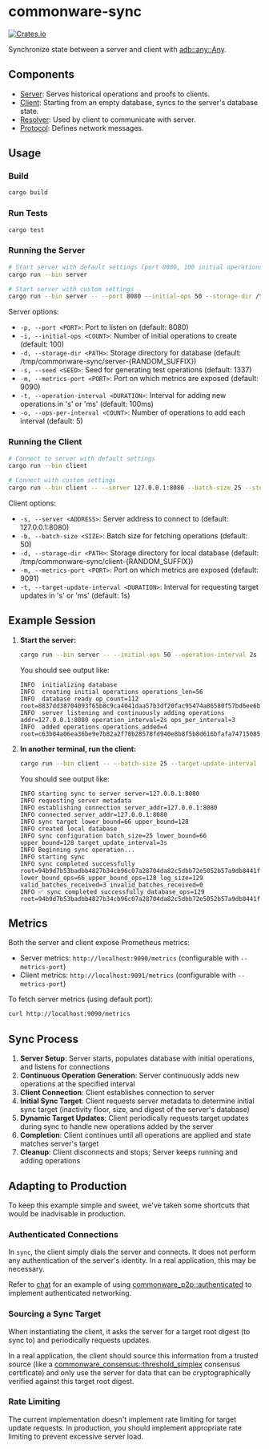 # commonware-sync

 [![Crates.io](https://img.shields.io/crates/v/commonware-sync.svg)](https://crates.io/crates/commonware-sync)

Synchronize state between a server and client with [adb::any::Any](https://docs.rs/commonware-storage/latest/commonware_storage/adb/any/struct.Any.html).

## Components

- [Server](src/bin/server.rs): Serves historical operations and proofs to clients.
- [Client](src/bin/client.rs): Starting from an empty database, syncs to the server's database state.
- [Resolver](src/resolver.rs): Used by client to communicate with server.
- [Protocol](src/protocol.rs): Defines network messages.

## Usage

### Build

```bash
cargo build
```

### Run Tests

```bash
cargo test
```

### Running the Server

```bash
# Start server with default settings (port 8080, 100 initial operations)
cargo run --bin server

# Start server with custom settings
cargo run --bin server -- --port 8080 --initial-ops 50 --storage-dir /tmp/my_server --seed 1337 --metrics-port 9090 --operation-interval 2s --ops-per-interval 10
```

Server options:
- `-p, --port <PORT>`: Port to listen on (default: 8080)
- `-i, --initial-ops <COUNT>`: Number of initial operations to create (default: 100)
- `-d, --storage-dir <PATH>`: Storage directory for database (default: /tmp/commonware-sync/server-{RANDOM_SUFFIX})
- `-s, --seed <SEED>`: Seed for generating test operations (default: 1337)
- `-m, --metrics-port <PORT>`: Port on which metrics are exposed (default: 9090)
- `-t, --operation-interval <DURATION>`: Interval for adding new operations in 's' or 'ms' (default: 100ms)
- `-o, --ops-per-interval <COUNT>`: Number of operations to add each interval (default: 5)

### Running the Client

```bash
# Connect to server with default settings
cargo run --bin client

# Connect with custom settings
cargo run --bin client -- --server 127.0.0.1:8080 --batch-size 25 --storage-dir /tmp/my_client --metrics-port 9091 --target-update-interval 3s
```

Client options:
- `-s, --server <ADDRESS>`: Server address to connect to (default: 127.0.0.1:8080)
- `-b, --batch-size <SIZE>`: Batch size for fetching operations (default: 50)
- `-d, --storage-dir <PATH>`: Storage directory for local database (default: /tmp/commonware-sync/client-{RANDOM_SUFFIX})
- `-m, --metrics-port <PORT>`: Port on which metrics are exposed (default: 9091)
- `-t, --target-update-interval <DURATION>`: Interval for requesting target updates in 's' or 'ms' (default: 1s)

## Example Session

1. **Start the server:**
   ```bash
   cargo run --bin server -- --initial-ops 50 --operation-interval 2s --ops-per-interval 3
   ```

   You should see output like:
   ```
   INFO  initializing database
   INFO  creating initial operations operations_len=56
   INFO  database ready op_count=112 root=8837dd38704093f65b8c9ca4041daa57b3df20fac95474a86580f57bd6ee6bd9
   INFO  server listening and continuously adding operations addr=127.0.0.1:8080 operation_interval=2s ops_per_interval=3
   INFO  added operations operations_added=4 root=c63b04a06ea36be9e7b82a2f70b28578fd940e8b8f5b8d616bfafa7471508514
   ```

2. **In another terminal, run the client:**
   ```bash
   cargo run --bin client -- --batch-size 25 --target-update-interval 3s
   ```

   You should see output like:
   ```
   INFO starting sync to server server=127.0.0.1:8080
   INFO requesting server metadata
   INFO establishing connection server_addr=127.0.0.1:8080
   INFO connected server_addr=127.0.0.1:8080
   INFO sync target lower_bound=66 upper_bound=128
   INFO created local database
   INFO sync configuration batch_size=25 lower_bound=66 upper_bound=128 target_update_interval=3s
   INFO Beginning sync operation...
   INFO starting sync
   INFO sync completed successfully root=94b9d7b53badbb4827b34cb96c07a28704da82c5dbb72e5052b57a9db8441fe4 lower_bound_ops=66 upper_bound_ops=128 log_size=129 valid_batches_received=3 invalid_batches_received=0
   INFO ✅ sync completed successfully database_ops=129 root=94b9d7b53badbb4827b34cb96c07a28704da82c5dbb72e5052b57a9db8441fe4
   ```

## Metrics

Both the server and client expose Prometheus metrics:
- Server metrics: `http://localhost:9090/metrics` (configurable with `--metrics-port`)
- Client metrics: `http://localhost:9091/metrics` (configurable with `--metrics-port`)

To fetch server metrics (using default port):
```bash
curl http://localhost:9090/metrics
```

## Sync Process

1. **Server Setup**: Server starts, populates database with initial operations, and listens for connections
2. **Continuous Operation Generation**: Server continuously adds new operations at the specified interval
3. **Client Connection**: Client establishes connection to server
4. **Initial Sync Target**: Client requests server metadata to determine initial sync target (inactivity floor, size, and digest of the server's database)
5. **Dynamic Target Updates**: Client periodically requests target updates during sync to handle new operations added by the server
6. **Completion**: Client continues until all operations are applied and state matches server's target
7. **Cleanup**: Client disconnects and stops; Server keeps running and adding operations

## Adapting to Production

To keep this example simple and sweet, we've taken some shortcuts that would be inadvisable in production.

### Authenticated Connections

In `sync`, the client simply dials the server and connects. It does not perform any authentication
of the server's identity. In a real application, this may be necessary.

Refer to [chat](../chat/README.md) for an example of using [commonware_p2p::authenticated](https://docs.rs/commonware-p2p/latest/commonware_p2p/authenticated/index.html)
to implement authenticated networking.

### Sourcing a Sync Target

When instantiating the client, it asks the server for a target root digest (to sync to) and periodically
requests updates.

In a real application, the client should source this information from a trusted source (like a [commonware_consensus::threshold_simplex](https://docs.rs/commonware-consensus/latest/commonware_consensus/threshold_simplex/index.html)
consensus certificate) and only use the server for data that can be cryptographically verified against
this target root digest.

### Rate Limiting

The current implementation doesn't implement rate limiting for target update requests. In production,
you should implement appropriate rate limiting to prevent excessive server load.
